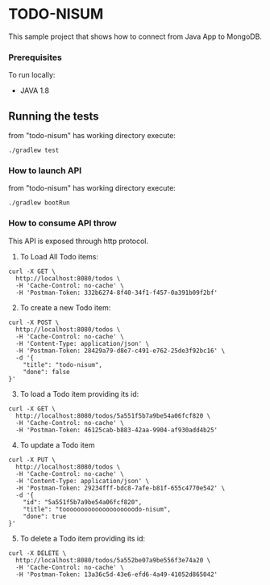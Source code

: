 # TODO-NISUM

This sample project that shows how to connect from Java App to MongoDB.

### Prerequisites

To run locally:
* JAVA 1.8

## Running the tests

from "todo-nisum" has working directory execute:

```
./gradlew test
```

### How to launch API

from "todo-nisum" has working directory execute:

```
./gradlew bootRun
```

### How to consume API throw
This API is exposed through http protocol.


1. To Load All Todo items:
```
curl -X GET \
  http://localhost:8080/todos \
  -H 'Cache-Control: no-cache' \
  -H 'Postman-Token: 332b6274-8f40-34f1-f457-0a391b09f2bf'
```

2. To create a new Todo item:
```
curl -X POST \
  http://localhost:8080/todos \
  -H 'Cache-Control: no-cache' \
  -H 'Content-Type: application/json' \
  -H 'Postman-Token: 28429a79-d8e7-c491-e762-25de3f92bc16' \
  -d '{
    "title": "todo-nisum",
    "done": false
}'
```

3. To load a Todo item providing its id:
```
curl -X GET \
  http://localhost:8080/todos/5a551f5b7a9be54a06fcf820 \
  -H 'Cache-Control: no-cache' \
  -H 'Postman-Token: 46125cab-b883-42aa-9904-af930add4b25'
```

4. To update a Todo item
```
curl -X PUT \
  http://localhost:8080/todos \
  -H 'Cache-Control: no-cache' \
  -H 'Content-Type: application/json' \
  -H 'Postman-Token: 29234fff-bdc8-7afe-b81f-655c4770e542' \
  -d '{
    "id": "5a551f5b7a9be54a06fcf820",
    "title": "toooooooooooooooooooodo-nisum",
    "done": true
}'
```

5. To delete a Todo item providing its id:
```
curl -X DELETE \
  http://localhost:8080/todos/5a552be07a9be556f3e74a20 \
  -H 'Cache-Control: no-cache' \
  -H 'Postman-Token: 13a36c5d-43e6-efd6-4a49-41052d865042'
```
